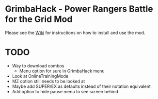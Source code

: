 # GrimbaHack - Power Rangers Battle for the Grid Mod

Please see the [Wiki](https://github.com/grimkor/GrimbaHack/wiki) for instructions on how to install and use the mod.


# TODO
- Way to download combos
  - Menu option for sure in GrimbaHack menu
- Look at OnlineTrainingMode
- MZ option still needs to be looked at
- Maybe add SUPER/EX as defaults instead of their notation equivalent
- Add option to hide pause menu to see screen behind
